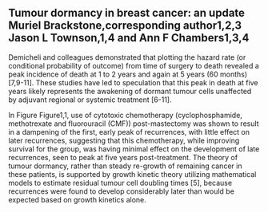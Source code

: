 ## Tumour dormancy in breast cancer: an update Muriel Brackstone,corresponding author1,2,3 Jason L Townson,1,4 and Ann F Chambers1,3,4

Demicheli and colleagues demonstrated that plotting the hazard rate (or conditional probability of outcome) from time of surgery to death revealed a peak incidence of death at 1 to 2 years and again at 5 years (60 months) [7,9-11]. These studies have led to speculation that this peak in death at five years likely represents the awakening of dormant tumour cells unaffected by adjuvant regional or systemic treatment [6-11].

In Figure ​Figure1,1, use of cytotoxic chemotherapy (cyclophosphamide, methotrexate and fluorouracil (CMF)) post-mastectomy was shown to result in a dampening of the first, early peak of recurrences, with little effect on later recurrences, suggesting that this chemotherapy, while improving survival for the group, was having minimal effect on the development of late recurrences, seen to peak at five years post-treatment. The theory of tumour dormancy, rather than steady re-growth of remaining cancer in these patients, is supported by growth kinetic theory utilizing mathematical models to estimate residual tumour cell doubling times [5], because recurrences were found to develop considerably later than would be expected based on growth kinetics alone.
